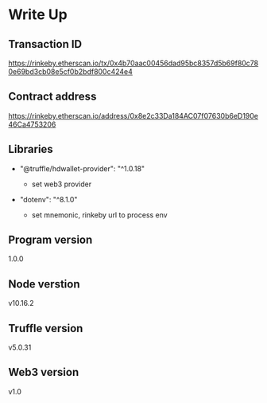 # Write Up

## Transaction ID

<https://rinkeby.etherscan.io/tx/0x4b70aac00456dad95bc8357d5b69f80c780e69bd3cb08e5cf0b2bdf800c424e4>

## Contract address

<https://rinkeby.etherscan.io/address/0x8e2c33Da184AC07f07630b6eD190e46Ca4753206>

## Libraries

- "@truffle/hdwallet-provider": "^1.0.18"
  - set web3 provider

- "dotenv": "^8.1.0"
  - set mnemonic, rinkeby url to process env

## Program version

1.0.0

## Node verstion

v10.16.2

## Truffle version

v5.0.31

## Web3 version

v1.0
